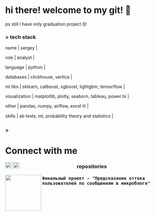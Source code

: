 # hi there!  welcome to my git! 👋



ps still I have only graduation project 😞

### > tech stack

name | sergey |

role | analyst |

language | python |

databases | clickhouse, vertica |

ml libs | sklearn, catboost, xgboost, lightgbm,  tensorflow |

visualization | matplotlib, plotly, seaborn, tableau, power bi |

other | pandas, numpy, airflow, excel 🤓  |

skills | ab tests, ml, probability theory and statistics  |

### > <img src="https://user-images.githubusercontent.com/2514771/93036534-5fbd6480-f5fd-11ea-8a13-58ef04796c17.gif" width="10" height="20" />


# Connect with me

<a href="https://www.linkedin.com/in/sergey-krylov-16154a212/">
<img align="left" alt="codeSTACKr | LinkedIn" width="22px" src="https://cdn.jsdelivr.net/npm/simple-icons@v3/icons/linkedin.svg" /></a>

<a href="https://www.facebook.com/serzh.krylov">
<img align="left" alt="codeSTACKr | Facebook" width="22px" src="https://cdn.jsdelivr.net/npm/simple-icons@v3/icons/facebook.svg" /></a>

</pre>

<h3 align="center">repositories</h2>


<p width="100%" align="center">
<a align="left" href="https://github.com/sergey-realm18/churn_by_twitter" title="Churn prediction by twitts - graduation project">
<img align="left" height="115" src="https://encrypted-tbn0.gstatic.com/images?q=tbn:ANd9GcSY9d0fWWrlfpC-4l__jliCw_COiQXFxDLvNw&usqp=CAU"></a>
<h4 align="left" > <samp> Финальный проект - "Предсказание оттока пользователей по сообщениям в микроблоге" </samp>
</h4>
<br>
<br>
